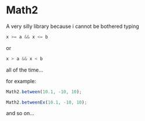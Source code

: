 # Math2

A very silly library because i cannot be bothered typing

```javascript
x >= a && x <= b
```

or 

```javascript
x > a && x < b
```

all of the time...

for example:

```javascript
Math2.between(10.1, -10, 10);

Math2.betweenEx(10.1, -10, 10);
```

and so on...